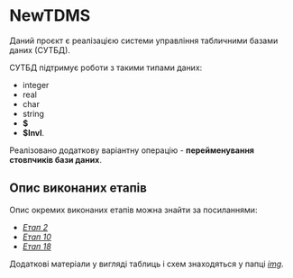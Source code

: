 
# NewTDMS

Даний проєкт є реалізацією системи управління табличними базами даних (СУТБД).

СУТБД підтримує роботи з такими типами даних:
- integer
- real
- char
- string
- **$**
- **$Invl**.

Реалізовано додаткову варіантну операцію - **перейменування стовпчиків бази даних**.

## Опис виконаних етапів

Опис окремих виконаних етапів можна знайти за посиланнями:
- *[Етап 2](https://github.com/YevhenYeris/NewTDMS/new/master/docs/2)*
- *[Етап 10](https://github.com/YevhenYeris/NewTDMS/new/master/docs/10)*
- *[Етап 18](https://github.com/YevhenYeris/NewTDMS/new/master/docs/18)*

Додаткові матеріали у вигляді таблиць і схем знаходяться у папці *[img](https://github.com/YevhenYeris/NewTDMS/new/master/img/)*.
